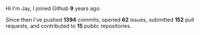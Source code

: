 Hi I'm Jay, I joined Github **9** years ago.

Since then I've pushed **1394** commits, opened **62** issues, submitted **152** pull requests, and contributed to **15** public repositories.
